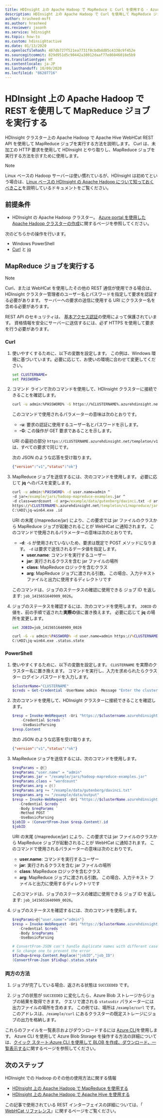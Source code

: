 ```yaml
---
title: HDInsight 上の Apache Hadoop で MapReduce と Curl を使用する - Azure
description: HDInsight 上の Apache Hadoop で Curl を使用して MapReduce ジョブをリモートで実行する方法を説明します。
author: hrasheed-msft
ms.author: hrasheed
ms.reviewer: jasonh
ms.service: hdinsight
ms.topic: how-to
ms.custom: hdinsightactive
ms.date: 01/13/2020
ms.openlocfilehash: 407db727f521ea7731f0cbdbdd05c4338c9f452e
ms.sourcegitcommit: 829d951d5c90442a38012daaf77e86046018e5b9
ms.translationtype: HT
ms.contentlocale: ja-JP
ms.lasthandoff: 10/09/2020
ms.locfileid: "86207716"
---
```

# <a name="run-mapreduce-jobs-with-apache-hadoop-on-hdinsight-using-rest"></a>HDInsight 上の Apache Hadoop で REST を使用して MapReduce ジョブを実行する

HDInsight クラスター上の Apache Hadoop で Apache Hive WebHCat REST API を使用して MapReduce ジョブを実行する方法を説明します。 Curl は、未加工の HTTP 要求を使用して HDInsight とやり取りし、MapReduce ジョブを実行する方法を示すために使用します。

> [!NOTE]  
> Linux ベースの Hadoop サーバーは使い慣れているが、HDInsight は初めてという場合は、[Linux ベースの HDInsight の Apache Hadoop について知っておくべきこと](../hdinsight-hadoop-linux-information.md)を説明しているドキュメントをご覧ください。

## <a name="prerequisites"></a>前提条件

* HDInsight の Apache Hadoop クラスター。 [Azure portal を使用した Apache Hadoop クラスターの作成](../hdinsight-hadoop-create-linux-clusters-portal.md)に関するページを参照してください。

次のどちらかの操作を行います。
  * Windows PowerShell
  * [Curl](https://curl.haxx.se/) と [jq](https://stedolan.github.io/jq/)

## <a name="run-a-mapreduce-job"></a>MapReduce ジョブを実行する

> [!NOTE]  
> Curl、または WebHCat を使用したその他の REST 通信が使用できる場合は、HDInsight クラスター管理者のユーザー名とパスワードを指定して要求を認証する必要があります。 サーバーへの要求の送信に使用する URI にクラスター名を含める必要があります。
>
> REST API のセキュリティは、 [基本アクセス認証](https://en.wikipedia.org/wiki/Basic_access_authentication)の使用によって保護されています。 資格情報を安全にサーバーに送信するには、必ず HTTPS を使用して要求を行う必要があります。

### <a name="curl"></a>Curl

1. 使いやすくするために、以下の変数を設定します。 この例は、Windows 環境に基づいています。必要に応じて、お使いの環境に合わせて変更してください。

    ```cmd
    set CLUSTERNAME=
    set PASSWORD=
    ```

1. コマンド ラインで次のコマンドを使用して、HDInsight クラスターに接続できることを確認します。

    ```bash
    curl -u admin:%PASSWORD% -G https://%CLUSTERNAME%.azurehdinsight.net/templeton/v1/status
    ```

    このコマンドで使用されるパラメーターの意味は次のとおりです。

   * **-u**: 要求の認証に使用するユーザー名とパスワードを示します。
   * **-G**: この操作が GET 要求であることを示します。

   URI の最初の部分 `https://CLUSTERNAME.azurehdinsight.net/templeton/v1` は、すべての要求で同じです。

    次の JSON のような応答を受け取ります。

    ```json
    {"version":"v1","status":"ok"}
    ```

1. MapReduce ジョブを送信するには、次のコマンドを使用します。 必要に応じて **jq** へのパスを変更します。

    ```cmd
    curl -u admin:%PASSWORD% -d user.name=admin ^
    -d jar=/example/jars/hadoop-mapreduce-examples.jar ^
    -d class=wordcount -d arg=/example/data/gutenberg/davinci.txt -d arg=/example/data/output ^
    https://%CLUSTERNAME%.azurehdinsight.net/templeton/v1/mapreduce/jar | ^
    C:\HDI\jq-win64.exe .id
    ```

    URI の末尾 (/mapreduce/jar) により、この要求では jar ファイルのクラスから MapReduce ジョブが起動されることが WebHCat に通知されます。 このコマンドで使用されるパラメーターの意味は次のとおりです。

   * **-d**: `-G` が使用されていないため、要求は既定で POST メソッドになります。 `-d` は要求で送信されるデータ値を指定します。
     * **user.name**: コマンドを実行するユーザー
     * **jar**: 実行されるクラスを含む jar ファイルの場所
     * **class**: MapReduce ロジックを含むクラス
     * **arg**: MapReduce ジョブに渡される引数。 この場合、入力テキスト ファイルと出力に使用するディレクトリです

    このコマンドは、ジョブのステータスの確認に使用できる ジョブ ID を返します: `job_1415651640909_0026`。

1. ジョブのステータスを確認するには、次のコマンドを使用します。 `JOBID` の値を、前の手順で返された**実際の**値に置き換えます。 必要に応じて **jq** の場所を変更します。

    ```cmd
    set JOBID=job_1415651640909_0026

    curl -G -u admin:%PASSWORD% -d user.name=admin https://%CLUSTERNAME%.azurehdinsight.net/templeton/v1/jobs/%JOBID% | ^
    C:\HDI\jq-win64.exe .status.state
    ```

### <a name="powershell"></a>PowerShell

1. 使いやすくするために、以下の変数を設定します。 `CLUSTERNAME` を実際のクラスター名に置き換えます。 コマンドを実行し、入力を求められたらクラスター ログイン パスワードを入力します。

    ```powershell
    $clusterName="CLUSTERNAME"
    $creds = Get-Credential -UserName admin -Message "Enter the cluster login password"
    ```

1. 次のコマンドを使用して、HDInsight クラスターに接続できることを確認します。

    ```powershell
    $resp = Invoke-WebRequest -Uri "https://$clustername.azurehdinsight.net/templeton/v1/status" `
        -Credential $creds `
        -UseBasicParsing
    $resp.Content
    ```

    次の JSON のような応答を受け取ります。

    ```json
    {"version":"v1","status":"ok"}
    ```

1. MapReduce ジョブを送信するには、次のコマンドを使用します。

    ```powershell
    $reqParams = @{}
    $reqParams."user.name" = "admin"
    $reqParams.jar = "/example/jars/hadoop-mapreduce-examples.jar"
    $reqParams.class = "wordcount"
    $reqParams.arg = @()
    $reqParams.arg += "/example/data/gutenberg/davinci.txt"
    $reqparams.arg += "/example/data/output"
    $resp = Invoke-WebRequest -Uri "https://$clusterName.azurehdinsight.net/templeton/v1/mapreduce/jar" `
       -Credential $creds `
       -Body $reqParams `
       -Method POST `
       -UseBasicParsing
    $jobID = (ConvertFrom-Json $resp.Content).id
    $jobID
    ```

    URI の末尾 (/mapreduce/jar) により、この要求では jar ファイルのクラスから MapReduce ジョブが起動されることが WebHCat に通知されます。 このコマンドで使用されるパラメーターの意味は次のとおりです。

    * **user.name**: コマンドを実行するユーザー
    * **jar**: 実行されるクラスを含む jar ファイルの場所
    * **class**: MapReduce ロジックを含むクラス
    * **arg**: MapReduce ジョブに渡される引数。 この場合、入力テキスト ファイルと出力に使用するディレクトリです

   このコマンドは、ジョブのステータスの確認に使用できる ジョブ ID を返します: `job_1415651640909_0026`。

1. ジョブのステータスを確認するには、次のコマンドを使用します。

    ```powershell
    $reqParams=@{"user.name"="admin"}
    $resp = Invoke-WebRequest -Uri "https://$clusterName.azurehdinsight.net/templeton/v1/jobs/$jobID" `
       -Credential $creds `
       -Body $reqParams `
       -UseBasicParsing

    # ConvertFrom-JSON can't handle duplicate names with different case
    # So change one to prevent the error
    $fixDup=$resp.Content.Replace("jobID","job_ID")
    (ConvertFrom-Json $fixDup).status.state
    ```

### <a name="both-methods"></a>両方の方法

1. ジョブが完了している場合、返される状態は `SUCCEEDED` です。

1. ジョブの状態が `SUCCEEDED` に変化したら、Azure Blob ストレージからジョブの結果を取得できます。 クエリで渡される `statusdir` パラメーターには出力ファイルの場所を含めます。 この例では、場所は `/example/curl` です。 このアドレスは、`/example/curl` にあるクラスターの既定ストレージにジョブの出力を格納します。

これらのファイルを一覧表示およびダウンロードするには [Azure CLI](/cli/azure/install-azure-cli)を使用します。 Azure CLI を使用して Azure Blob Storage を操作する方法の詳細については、[クイック スタート:Azure CLI を使用して BLOB を作成、ダウンロード、一覧表示する](../../storage/blobs/storage-quickstart-blobs-cli.md)に関するページを参照してください。

## <a name="next-steps"></a>次のステップ

HDInsight での Hadoop のその他の使用方法に関する情報

* [HDInsight 上の Apache Hadoop で MapReduce を使用する](hdinsight-use-mapreduce.md)
* [HDInsight 上の Apache Hadoop で Apache Hive を使用する](hdinsight-use-hive.md)

この記事で使用されている REST インターフェイスの詳細については、「 [WebHCat リファレンス](https://cwiki.apache.org/confluence/display/Hive/WebHCat+Reference)」に関するページをご覧ください。
